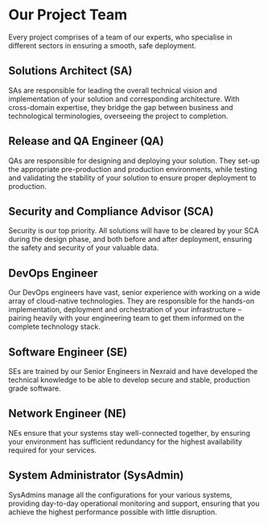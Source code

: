 # Our Project Team
Every project comprises of a team of our experts, who specialise in different sectors in ensuring a smooth, safe deployment.

## Solutions Architect (SA)
SAs are responsible for leading the overall technical vision and implementation of your solution and corresponding architecture. With cross-domain expertise, they bridge the gap between business and technological terminologies, overseeing the project to completion.

## Release and QA Engineer (QA)
QAs are responsible for designing and deploying your solution. They set-up the appropriate pre-production and production environments, while testing and validating the stability of your solution to ensure proper deployment to production.

## Security and Compliance Advisor (SCA)
Security is our top priority. All solutions will have to be cleared by your SCA during the design phase, and both before and after deployment, ensuring the safety and security of your valuable data.

## DevOps Engineer
Our DevOps engineers have vast, senior experience with working on a wide array of cloud-native technologies. They are responsible for the hands-on implementation, deployment and orchestration of your infrastructure – pairing heavily with your engineering team to get them informed on the complete technology stack.

## Software Engineer (SE)
SEs are trained by our Senior Engineers in Nexraid and have developed the technical knowledge to be able to develop secure and stable, production grade software.

## Network Engineer (NE)
NEs ensure that your systems stay well-connected together, by ensuring your environment has sufficient redundancy for the highest availability required for your services.

## System Administrator (SysAdmin)
SysAdmins manage all the configurations for your various systems, providing day-to-day operational monitoring and support, ensuring that you achieve the highest performance possible with little disruption.
